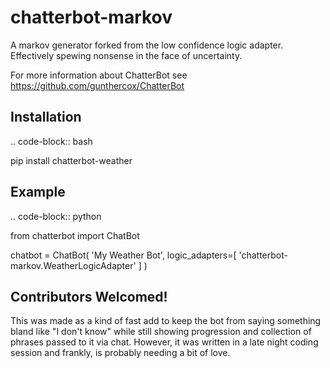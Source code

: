 # chatterbot-markov
A markov generator forked from the low confidence logic adapter. Effectively spewing nonsense in the face of
uncertainty.

For more information about ChatterBot see https://github.com/gunthercox/ChatterBot

Installation
------------

.. code-block:: bash

   pip install chatterbot-weather

Example
-------

.. code-block:: python

   from chatterbot import ChatBot

   chatbot = ChatBot(
       'My Weather Bot',
       logic_adapters=[
           'chatterbot-markov.WeatherLogicAdapter'
       ]
   )

Contributors Welcomed!
----------------------

This was made as a kind of fast add to keep the bot from saying something bland like "I don't know"
while still showing progression and collection of phrases passed to it via chat. However, it was written
in a late night coding session and frankly, is probably needing a bit of love.
